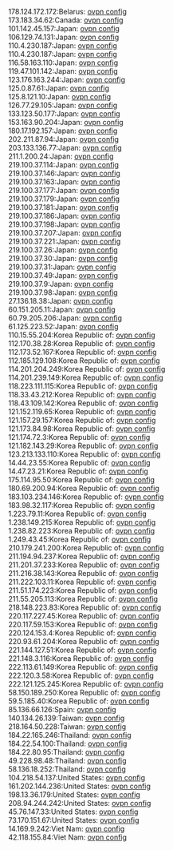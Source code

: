 178.124.172.172:Belarus: [ovpn config](vpn/178_124_172_172.ovpn)  
173.183.34.62:Canada: [ovpn config](vpn/173_183_34_62.ovpn)  
101.142.45.157:Japan: [ovpn config](vpn/101_142_45_157.ovpn)  
106.129.74.131:Japan: [ovpn config](vpn/106_129_74_131.ovpn)  
110.4.230.187:Japan: [ovpn config](vpn/110_4_230_187.ovpn)  
110.4.230.187:Japan: [ovpn config](vpn/110_4_230_187.ovpn)  
116.58.163.110:Japan: [ovpn config](vpn/116_58_163_110.ovpn)  
119.47.101.142:Japan: [ovpn config](vpn/119_47_101_142.ovpn)  
123.176.163.244:Japan: [ovpn config](vpn/123_176_163_244.ovpn)  
125.0.87.61:Japan: [ovpn config](vpn/125_0_87_61.ovpn)  
125.8.121.10:Japan: [ovpn config](vpn/125_8_121_10.ovpn)  
126.77.29.105:Japan: [ovpn config](vpn/126_77_29_105.ovpn)  
133.123.50.177:Japan: [ovpn config](vpn/133_123_50_177.ovpn)  
153.163.90.204:Japan: [ovpn config](vpn/153_163_90_204.ovpn)  
180.17.192.157:Japan: [ovpn config](vpn/180_17_192_157.ovpn)  
202.211.87.94:Japan: [ovpn config](vpn/202_211_87_94.ovpn)  
203.133.136.77:Japan: [ovpn config](vpn/203_133_136_77.ovpn)  
211.1.200.24:Japan: [ovpn config](vpn/211_1_200_24.ovpn)  
219.100.37.114:Japan: [ovpn config](vpn/219_100_37_114.ovpn)  
219.100.37.146:Japan: [ovpn config](vpn/219_100_37_146.ovpn)  
219.100.37.163:Japan: [ovpn config](vpn/219_100_37_163.ovpn)  
219.100.37.177:Japan: [ovpn config](vpn/219_100_37_177.ovpn)  
219.100.37.179:Japan: [ovpn config](vpn/219_100_37_179.ovpn)  
219.100.37.181:Japan: [ovpn config](vpn/219_100_37_181.ovpn)  
219.100.37.186:Japan: [ovpn config](vpn/219_100_37_186.ovpn)  
219.100.37.198:Japan: [ovpn config](vpn/219_100_37_198.ovpn)  
219.100.37.207:Japan: [ovpn config](vpn/219_100_37_207.ovpn)  
219.100.37.221:Japan: [ovpn config](vpn/219_100_37_221.ovpn)  
219.100.37.26:Japan: [ovpn config](vpn/219_100_37_26.ovpn)  
219.100.37.30:Japan: [ovpn config](vpn/219_100_37_30.ovpn)  
219.100.37.31:Japan: [ovpn config](vpn/219_100_37_31.ovpn)  
219.100.37.49:Japan: [ovpn config](vpn/219_100_37_49.ovpn)  
219.100.37.9:Japan: [ovpn config](vpn/219_100_37_9.ovpn)  
219.100.37.98:Japan: [ovpn config](vpn/219_100_37_98.ovpn)  
27.136.18.38:Japan: [ovpn config](vpn/27_136_18_38.ovpn)  
60.151.205.11:Japan: [ovpn config](vpn/60_151_205_11.ovpn)  
60.79.205.206:Japan: [ovpn config](vpn/60_79_205_206.ovpn)  
61.125.223.52:Japan: [ovpn config](vpn/61_125_223_52.ovpn)  
110.15.55.204:Korea Republic of: [ovpn config](vpn/110_15_55_204.ovpn)  
112.170.38.28:Korea Republic of: [ovpn config](vpn/112_170_38_28.ovpn)  
112.173.52.167:Korea Republic of: [ovpn config](vpn/112_173_52_167.ovpn)  
112.185.129.108:Korea Republic of: [ovpn config](vpn/112_185_129_108.ovpn)  
114.201.204.249:Korea Republic of: [ovpn config](vpn/114_201_204_249.ovpn)  
114.201.239.149:Korea Republic of: [ovpn config](vpn/114_201_239_149.ovpn)  
118.223.111.115:Korea Republic of: [ovpn config](vpn/118_223_111_115.ovpn)  
118.33.43.212:Korea Republic of: [ovpn config](vpn/118_33_43_212.ovpn)  
118.43.109.142:Korea Republic of: [ovpn config](vpn/118_43_109_142.ovpn)  
121.152.119.65:Korea Republic of: [ovpn config](vpn/121_152_119_65.ovpn)  
121.157.29.157:Korea Republic of: [ovpn config](vpn/121_157_29_157.ovpn)  
121.173.84.98:Korea Republic of: [ovpn config](vpn/121_173_84_98.ovpn)  
121.174.72.3:Korea Republic of: [ovpn config](vpn/121_174_72_3.ovpn)  
121.182.143.29:Korea Republic of: [ovpn config](vpn/121_182_143_29.ovpn)  
123.213.133.110:Korea Republic of: [ovpn config](vpn/123_213_133_110.ovpn)  
14.44.23.55:Korea Republic of: [ovpn config](vpn/14_44_23_55.ovpn)  
14.47.23.21:Korea Republic of: [ovpn config](vpn/14_47_23_21.ovpn)  
175.114.95.50:Korea Republic of: [ovpn config](vpn/175_114_95_50.ovpn)  
180.69.200.94:Korea Republic of: [ovpn config](vpn/180_69_200_94.ovpn)  
183.103.234.146:Korea Republic of: [ovpn config](vpn/183_103_234_146.ovpn)  
183.98.32.117:Korea Republic of: [ovpn config](vpn/183_98_32_117.ovpn)  
1.223.79.11:Korea Republic of: [ovpn config](vpn/1_223_79_11.ovpn)  
1.238.149.215:Korea Republic of: [ovpn config](vpn/1_238_149_215.ovpn)  
1.238.82.223:Korea Republic of: [ovpn config](vpn/1_238_82_223.ovpn)  
1.249.43.45:Korea Republic of: [ovpn config](vpn/1_249_43_45.ovpn)  
210.179.241.200:Korea Republic of: [ovpn config](vpn/210_179_241_200.ovpn)  
211.194.94.237:Korea Republic of: [ovpn config](vpn/211_194_94_237.ovpn)  
211.201.37.233:Korea Republic of: [ovpn config](vpn/211_201_37_233.ovpn)  
211.216.38.143:Korea Republic of: [ovpn config](vpn/211_216_38_143.ovpn)  
211.222.103.11:Korea Republic of: [ovpn config](vpn/211_222_103_11.ovpn)  
211.51.174.223:Korea Republic of: [ovpn config](vpn/211_51_174_223.ovpn)  
211.55.205.113:Korea Republic of: [ovpn config](vpn/211_55_205_113.ovpn)  
218.148.223.83:Korea Republic of: [ovpn config](vpn/218_148_223_83.ovpn)  
220.117.227.45:Korea Republic of: [ovpn config](vpn/220_117_227_45.ovpn)  
220.117.59.153:Korea Republic of: [ovpn config](vpn/220_117_59_153.ovpn)  
220.124.153.4:Korea Republic of: [ovpn config](vpn/220_124_153_4.ovpn)  
220.93.61.204:Korea Republic of: [ovpn config](vpn/220_93_61_204.ovpn)  
221.144.127.51:Korea Republic of: [ovpn config](vpn/221_144_127_51.ovpn)  
221.148.3.116:Korea Republic of: [ovpn config](vpn/221_148_3_116.ovpn)  
222.113.61.149:Korea Republic of: [ovpn config](vpn/222_113_61_149.ovpn)  
222.120.3.58:Korea Republic of: [ovpn config](vpn/222_120_3_58.ovpn)  
222.121.125.245:Korea Republic of: [ovpn config](vpn/222_121_125_245.ovpn)  
58.150.189.250:Korea Republic of: [ovpn config](vpn/58_150_189_250.ovpn)  
59.5.185.40:Korea Republic of: [ovpn config](vpn/59_5_185_40.ovpn)  
85.136.66.126:Spain: [ovpn config](vpn/85_136_66_126.ovpn)  
140.134.26.139:Taiwan: [ovpn config](vpn/140_134_26_139.ovpn)  
218.164.50.228:Taiwan: [ovpn config](vpn/218_164_50_228.ovpn)  
184.22.165.246:Thailand: [ovpn config](vpn/184_22_165_246.ovpn)  
184.22.54.100:Thailand: [ovpn config](vpn/184_22_54_100.ovpn)  
184.22.80.95:Thailand: [ovpn config](vpn/184_22_80_95.ovpn)  
49.228.98.48:Thailand: [ovpn config](vpn/49_228_98_48.ovpn)  
58.136.18.252:Thailand: [ovpn config](vpn/58_136_18_252.ovpn)  
104.218.54.137:United States: [ovpn config](vpn/104_218_54_137.ovpn)  
161.202.144.236:United States: [ovpn config](vpn/161_202_144_236.ovpn)  
198.13.36.179:United States: [ovpn config](vpn/198_13_36_179.ovpn)  
208.94.244.242:United States: [ovpn config](vpn/208_94_244_242.ovpn)  
45.76.147.33:United States: [ovpn config](vpn/45_76_147_33.ovpn)  
73.170.151.67:United States: [ovpn config](vpn/73_170_151_67.ovpn)  
14.169.9.242:Viet Nam: [ovpn config](vpn/14_169_9_242.ovpn)  
42.118.155.84:Viet Nam: [ovpn config](vpn/42_118_155_84.ovpn)  
